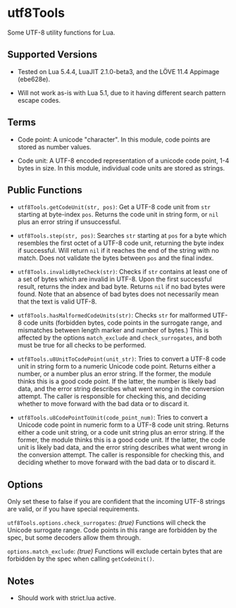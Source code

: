 # utf8Tools

Some UTF-8 utility functions for Lua.


## Supported Versions

* Tested on Lua 5.4.4, LuaJIT 2.1.0-beta3, and the LÖVE 11.4 Appimage (ebe628e).

* Will not work as-is with Lua 5.1, due to it having different search pattern escape codes.


## Terms

* Code point: A unicode "character". In this module, code points are stored as number values.

* Code unit: A UTF-8 encoded representation of a unicode code point, 1-4 bytes in size. In this module, individual code units are stored as strings.


## Public Functions

* `utf8Tools.getCodeUnit(str, pos)`: Get a UTF-8 code unit from `str` starting at byte-index `pos`. Returns the code unit in string form, or `nil` plus an error string if unsuccessful.

* `utf8Tools.step(str, pos)`: Searches `str` starting at `pos` for a byte which resembles the first octet of a UTF-8 code unit, returning the byte index if successful. Will return `nil` if it reaches the end of the string with no match. Does not validate the bytes between `pos` and the final index.

* `utf8Tools.invalidByteCheck(str)`: Checks if `str` contains at least one of a set of bytes which are invalid in UTF-8. Upon the first successful result, returns the index and bad byte. Returns `nil` if no bad bytes were found. Note that an absence of bad bytes does not necessarily mean that the text is valid UTF-8.

* `utf8Tools.hasMalformedCodeUnits(str)`: Checks `str` for malformed UTF-8 code units (forbidden bytes, code points in the surrogate range, and mismatches between length marker and number of bytes.) This is affected by the options `match_exclude` and `check_surrogates`, and both must be true for all checks to be performed.

* `utf8Tools.u8UnitToCodePoint(unit_str)`: Tries to convert a UTF-8 code unit in string form to a numeric Unicode code point. Returns either a number, or a number plus an error string. If the former, the module thinks this is a good code point. If the latter, the number is likely bad data, and the error string describes what went wrong in the conversion attempt. The caller is responsible for checking this, and deciding whether to move forward with the bad data or to discard it.

* `utf8Tools.u8CodePointToUnit(code_point_num)`: Tries to convert a Unicode code point in numeric form to a UTF-8 code unit string. Returns either a code unit string, or a code unit string plus an error string. If the former, the module thinks this is a good code unit. If the latter, the code unit is likely bad data, and the error string describes what went wrong in the conversion attempt. The caller is responsible for checking this, and deciding whether to move forward with the bad data or to discard it.


## Options

Only set these to false if you are confident that the incoming UTF-8 strings are valid, or if you have special requirements.

`utf8Tools.options.check_surrogates`: *(true)* Functions will check the Unicode surrogate range. Code points in this range are forbidden by the spec, but some decoders allow them through.

`options.match_exclude`: *(true)* Functions will exclude certain bytes that are forbidden by the spec when calling `getCodeUnit()`.


## Notes

* Should work with strict.lua active.

